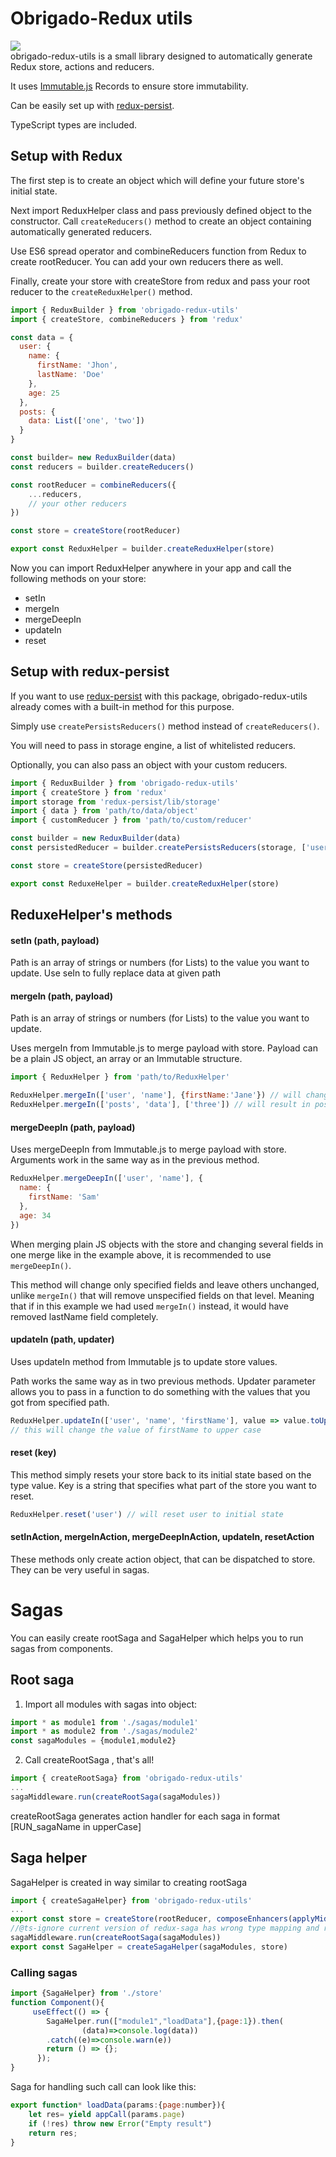# Obrigado-Redux utils
<div>	
	<a href="https://badge.fury.io/js/obrigado-redux-utils">
		<img src="https://badge.fury.io/js/typeorm.svg">
	</a>
</div>	
obrigado-redux-utils is a small library designed to automatically generate Redux store, actions and reducers. 

It uses [Immutable.js](https://immutable-js.github.io/immutable-js/) Records to ensure store immutability.

Can be easily set up with [redux-persist](https://github.com/rt2zz/redux-persist).

TypeScript types are included.

## Setup with Redux
The first step is to create an object which will define your future store's initial state.

Next import ReduxHelper class and pass previously defined object to the constructor. Call ```createReducers()``` method to create an object containing automatically generated reducers.

Use ES6 spread operator and combineReducers function from Redux to create rootReducer. You can add your own reducers there as well. 

Finally, create your store with createStore from redux and pass your root reducer to the ```createReduxHelper()``` method.

```javascript
import { ReduxBuilder } from 'obrigado-redux-utils'
import { createStore, combineReducers } from 'redux'

const data = {
  user: {
    name: {
      firstName: 'Jhon',
      lastName: 'Doe'
    },
    age: 25
  },
  posts: {
    data: List(['one', 'two'])
  }
}

const builder= new ReduxBuilder(data)
const reducers = builder.createReducers()

const rootReducer = combineReducers({
    ...reducers,
    // your other reducers
})

const store = createStore(rootReducer)

export const ReduxHelper = builder.createReduxHelper(store)
``` 

Now you can import ReduxHelper anywhere in your app and call the following methods on your store:
* setIn
* mergeIn
* mergeDeepIn
* updateIn
* reset

## Setup with redux-persist
If you want to use [redux-persist](https://github.com/rt2zz/redux-persist) with this package, obrigado-redux-utils already comes with a built-in method for this purpose.

Simply use ```createPersistsReducers()``` method instead of ```createReducers()```.

You will need to pass in storage engine, a list of whitelisted reducers. 

Optionally, you can also pass an object with your custom reducers.

```javascript
import { ReduxBuilder } from 'obrigado-redux-utils'
import { createStore } from 'redux'
import storage from 'redux-persist/lib/storage'
import { data } from 'path/to/data/object'
import { customReducer } from 'path/to/custom/reducer'

const builder = new ReduxBuilder(data)
const persistedReducer = builder.createPersistsReducers(storage, ['user', 'custom'], { custom: customReducer })

const store = createStore(persistedReducer)

export const ReduxeHelper = builder.createReduxHelper(store)
```

## ReduxeHelper's  methods 

#### setIn (path, payload)
Path is an array of strings or numbers (for Lists) to the value you want to update.
Use seIn to fully replace data at given path
#### mergeIn (path, payload)
Path is an array of strings or numbers (for Lists) to the value you want to update.

Uses mergeIn from Immutable.js to merge payload with store. Payload can be a plain JS object, an array or an Immutable structure.

```javascript
import { ReduxHelper } from 'path/to/ReduxHelper'

ReduxHelper.mergeIn(['user', 'name'], {firstName:'Jane'}) // will change firstName from John to Jane
ReduxHelper.mergeIn(['posts', 'data'], ['three']) // will result in posts.data = ['one', 'two', 'three']
```
#### mergeDeepIn (path, payload)

Uses mergeDeepIn from Immutable.js to merge payload with store. Arguments work in the same way as in the previous method.

```javascript
ReduxHelper.mergeDeepIn(['user', 'name'], {
  name: {
    firstName: 'Sam'
  },
  age: 34
})
```
When merging plain JS objects with the store and changing several fields in one merge like in the example above, it is recommended to use ```mergeDeepIn()```. 

This method will change only specified fields and leave others unchanged, unlike ```mergeIn()``` that will remove unspecified fields on that level. Meaning that if in this example we had used ```mergeIn()``` instead, it would have removed lastName field completely. 

#### updateIn (path, updater)
Uses updateIn method from Immutable js to update store values.

Path works the same way as in two previous methods.
Updater parameter allows you to pass in a function to do something with the values that you got from specified path.  

```javascript
ReduxHelper.updateIn(['user', 'name', 'firstName'], value => value.toUpperCase())
// this will change the value of firstName to upper case
```

#### reset (key)
This method simply resets your store back to its initial state based on the type value.
Key is a string that specifies what part of the store you want to reset.
```javascript
ReduxHelper.reset('user') // will reset user to initial state
``` 
#### setInAction, mergeInAction, mergeDeepInAction, updateIn, resetAction
These methods only create action object, that can be dispatched to store. They can be very useful in sagas.

# Sagas
You can easily create rootSaga and SagaHelper which helps you to run sagas from components.
## Root saga
1. Import all modules with sagas into object:
```javascript
import * as module1 from './sagas/module1'
import * as module2 from './sagas/module2'
const sagaModules = {module1,module2}
``` 
2. Call createRootSaga , that's all! 
```javascript 
import { createRootSaga} from 'obrigado-redux-utils'
...
sagaMiddleware.run(createRootSaga(sagaModules))
```
createRootSaga generates action handler for each saga in format \[RUN_sagaName in upperCase\]
## Saga helper
SagaHelper is created in way similar to creating rootSaga
```javascript  
import { createSagaHelper} from 'obrigado-redux-utils'
...
export const store = createStore(rootReducer, composeEnhancers(applyMiddleware(sagaMiddleware)))
//@ts-ignore current version of redux-saga has wrong type mapping and reuires 2 args
sagaMiddleware.run(createRootSaga(sagaModules))
export const SagaHelper = createSagaHelper(sagaModules, store)
```
### Calling sagas
```javascript  
import {SagaHelper} from './store'
function Component(){
     useEffect(() => {
        SagaHelper.run(["module1","loadData"],{page:1}).then(
                (data)=>console.log(data))
        .catch((e)=>console.warn(e))
        return () => {};
      });
}
```
Saga for handling such call can look like this:
```javascript   
export function* loadData(params:{page:number}){
    let res= yield appCall(params.page)
    if (!res) throw new Error("Empty result")
    return res;
} 
```
